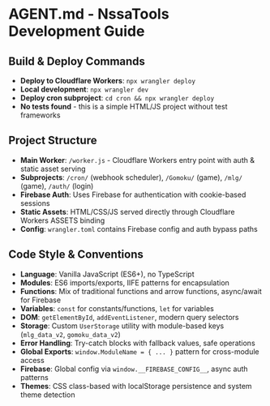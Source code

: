 # AGENT.md - NssaTools Development Guide

## Build & Deploy Commands
- **Deploy to Cloudflare Workers**: `npx wrangler deploy`
- **Local development**: `npx wrangler dev`
- **Deploy cron subproject**: `cd cron && npx wrangler deploy`
- **No tests found** - this is a simple HTML/JS project without test frameworks

## Project Structure
- **Main Worker**: `/worker.js` - Cloudflare Workers entry point with auth & static asset serving
- **Subprojects**: `/cron/` (webhook scheduler), `/Gomoku/` (game), `/mlg/` (game), `/auth/` (login)
- **Firebase Auth**: Uses Firebase for authentication with cookie-based sessions
- **Static Assets**: HTML/CSS/JS served directly through Cloudflare Workers ASSETS binding
- **Config**: `wrangler.toml` contains Firebase config and auth bypass paths

## Code Style & Conventions
- **Language**: Vanilla JavaScript (ES6+), no TypeScript
- **Modules**: ES6 imports/exports, IIFE patterns for encapsulation  
- **Functions**: Mix of traditional functions and arrow functions, async/await for Firebase
- **Variables**: `const` for constants/functions, `let` for variables
- **DOM**: `getElementById`, `addEventListener`, modern query selectors
- **Storage**: Custom `UserStorage` utility with module-based keys (`mlg_data_v2`, `gomoku_data_v2`)
- **Error Handling**: Try-catch blocks with fallback values, safe operations
- **Global Exports**: `window.ModuleName = { ... }` pattern for cross-module access
- **Firebase**: Global config via `window.__FIREBASE_CONFIG__`, async auth patterns
- **Themes**: CSS class-based with localStorage persistence and system theme detection
